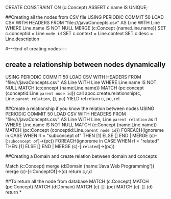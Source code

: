 CREATE CONSTRAINT ON (c:Concept) ASSERT c.name IS UNIQUE;

##Creating all the nodes from CSV file
USING PERIODIC COMMIT 50
LOAD CSV WITH HEADERS FROM "file:///javaConcepts.csv" AS Line
WITH Line
WHERE Line.name IS NOT NULL
MERGE (c:Concept {name:Line.name})
SET c.conceptid = Line.`node id`
SET c.context = Line.context
SET c.desc = Line.description

#---End of creating nodes---

## create a relationship between nodes dynamically

USING PERIODIC COMMIT 50
LOAD CSV WITH HEADERS FROM "file:///javaConcepts.csv" AS Line
WITH Line
WHERE Line.name IS NOT NULL
MATCH (c:concept {name:Line.name})
MATCH (pc:concept {conceptid:Line.`parent node id`})
call apoc.create.relationship(c, Line.`parent relation`, {}, pc) YIELD rel
return c, pc, rel
 
##Create a relationship if you know the relation between nodes
USING PERIODIC COMMIT 50
LOAD CSV WITH HEADERS FROM "file:///javaConcepts.csv" AS Line
WITH Line, Line.`parent relation` as rl
WHERE Line.name IS NOT NULL
MATCH (c:Concept {name:Line.name})
MATCH (pc:Concept {conceptid:Line.`parent node id`})
FOREACH(ignoreme in CASE WHEN rl = "subconcept of" THEN [1] ELSE [] END | MERGE (c)-[:`subconcept of`]->(pc))
FOREACH(ignoreme in CASE WHEN rl = "related" THEN [1] ELSE [] END | MERGE (c)-[:`related`]->(pc))

##Creating a Domain and create relation between domain and concepts

Match (c:Concept) merge (d:Domain {name:'Java Web Programming'}) merge (c)-[r:ConceptOf]->(d) return c,r,d

##To return all the node from database
MATCH (c:Concept)
MATCH (pc:Concept)
MATCH (d:Domain)
MATCH (c)-[]-(pc)
MATCH (c)-[]-(d)
return *